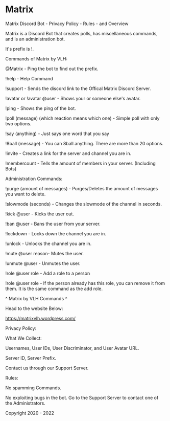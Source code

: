 # Matrix
Matrix Discord Bot - Privacy Policy - Rules - and Overview

Matrix is a Discord Bot that creates polls, has miscellaneous commands, and is an administration bot.

It's prefix is !.










Commands of Matrix by VLH:

@Matrix - Ping the bot to find out the prefix.

!help - Help Command

!support - Sends the discord link to the Offical Matrix Discord Server.

!avatar or !avatar @user - Shows your or someone else's avatar.

!ping - Shows the ping of the bot.

!poll (message) (which reaction means which one) - Simple poll with only two options.

!say (anything) - Just says one word that you say

!8ball (message) - You can 8ball anything. There are more than 20 options.

!invite - Creates a link for the server and channel you are in.

!membercount - Tells the amount of members in your server. (Including Bots)

Administration Commands:

!purge (amount of messages) - Purges/Deletes the amount of messages you want to delete.

!slowmode (seconds) - Changes the slowmode of the channel in seconds.

!kick @user - Kicks the user out.

!ban @user - Bans the user from your server.

!lockdown - Locks down the channel you are in.

!unlock - Unlocks the channel you are in.

!mute @user reason- Mutes the user.

!unmute @user - Unmutes the user.

!role @user role - Add a role to a person

!role @user role - If the person already has this role, you can remove it from them. It is the same command as the add role.






^ Matrix by VLH Commands ^

Head to the website Below:

https://matrixvlh.wordpress.com/


Privacy Policy:

What We Collect:

Usernames, User IDs, User Discriminator, and User Avatar URL.

Server ID, Server Prefix.

Contact us through our Support Server.

Rules:

No spamming Commands.

No exploiting bugs in the bot. Go to the Support Server to contact one of the Administrators.


Copyright 2020 - 2022
